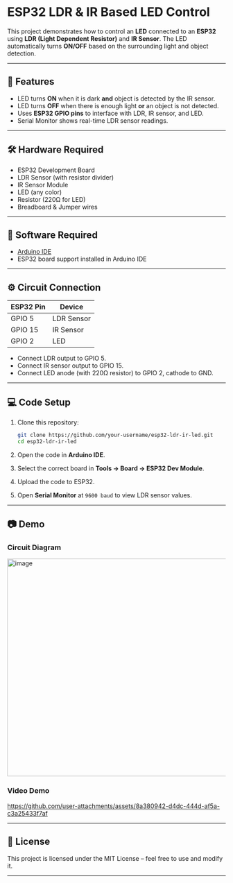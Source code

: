 # ESP32 LDR & IR Based LED Control

This project demonstrates how to control an **LED** connected to an **ESP32** using **LDR (Light Dependent Resistor)** and **IR Sensor**. The LED automatically turns **ON/OFF** based on the surrounding light and object detection.

---

## 🚀 Features

* LED turns **ON** when it is dark **and** object is detected by the IR sensor.
* LED turns **OFF** when there is enough light **or** an object is not detected.
* Uses **ESP32 GPIO pins** to interface with LDR, IR sensor, and LED.
* Serial Monitor shows real-time LDR sensor readings.

---

## 🛠 Hardware Required

* ESP32 Development Board
* LDR Sensor (with resistor divider)
* IR Sensor Module
* LED (any color)
* Resistor (220Ω for LED)
* Breadboard & Jumper wires

---

## 📲 Software Required

* [Arduino IDE](https://www.arduino.cc/en/software)
* ESP32 board support installed in Arduino IDE

---

## ⚙️ Circuit Connection

| ESP32 Pin | Device     |
| --------- | ---------- |
| GPIO 5    | LDR Sensor |
| GPIO 15   | IR Sensor  |
| GPIO 2    | LED        |

* Connect LDR output to GPIO 5.
* Connect IR sensor output to GPIO 15.
* Connect LED anode (with 220Ω resistor) to GPIO 2, cathode to GND.

---

## 💻 Code Setup

1. Clone this repository:

   ```bash
   git clone https://github.com/your-username/esp32-ldr-ir-led.git
   cd esp32-ldr-ir-led
   ```

2. Open the code in **Arduino IDE**.

3. Select the correct board in **Tools → Board → ESP32 Dev Module**.

4. Upload the code to ESP32.

5. Open **Serial Monitor** at `9600 baud` to view LDR sensor values.

---

## 📷 Demo

### Circuit Diagram

<img width="876" height="502" alt="image" src="https://github.com/user-attachments/assets/731e788a-4d04-4010-a0bf-d32422fba93a" />


### Video Demo


https://github.com/user-attachments/assets/8a380942-d4dc-444d-af5a-c3a25433f7af




---

## 📝 License

This project is licensed under the MIT License – feel free to use and modify it.

---

